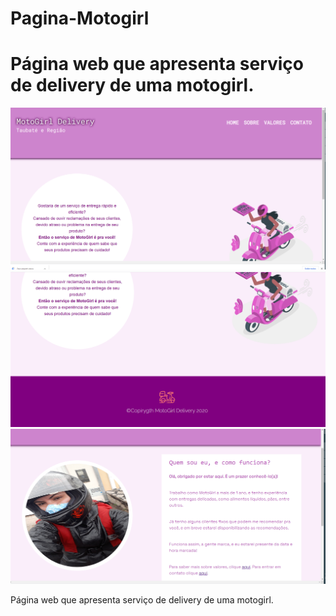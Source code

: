 # Pagina-Motogirl

 <h1>Página web que apresenta serviço de delivery de uma motogirl.</h1>
 <img src='img/print1.png'> 
 <img src='img/print2.png'> 
 <img src='img/print3.png'> 


 Página web que apresenta serviço de delivery de uma motogirl.


